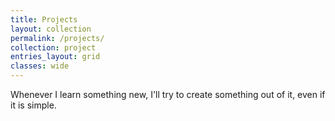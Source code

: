 ```yaml
---
title: Projects
layout: collection
permalink: /projects/
collection: project
entries_layout: grid
classes: wide
---
```


Whenever I learn something new, I'll try to create something out of it, even if it is simple.